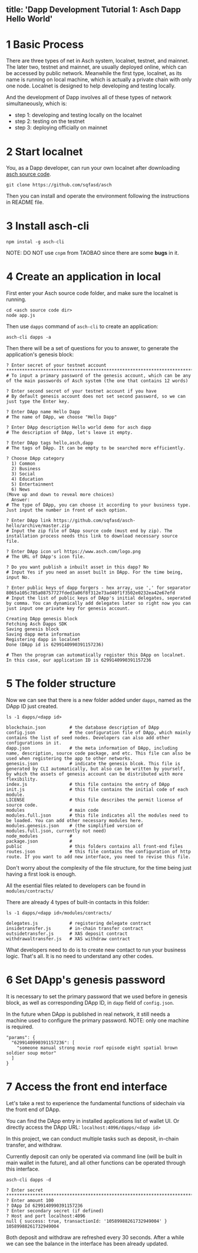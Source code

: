 title: 'Dapp Development Tutorial 1: Asch Dapp Hello World'
---

# 1 Basic Process

There are three types of net in Asch system, localnet, testnet, and mainnet. The later two, testnet and mainnet, are usually deployed online, which can be accessed by public network. Meanwhile the first type, localnet, as its name is running on local machine, which is actually a private chain with only one node. Localnet is designed to help developing and testing locally.

And the development of Dapp involves all of these types of network simultaneously, which is:
- step 1: developing and testing locally on the localnet
- step 2: testing on the testnet
- step 3: deploying officially on mainnet


# 2 Start localnet

You, as a Dapp developer, can run your own localnet after downloading [asch source code](https://github.com/sqfasd/asch).

```
git clone https://github.com/sqfasd/asch
```
Then you can install and operate the environment following the instructions in README file.

# 3 Install asch-cli

```
npm instal -g asch-cli
```

NOTE: DO NOT use `cnpm` from TAOBAO since there are some **bugs** in it.

# 4 Create an application in local

First enter your Asch source code folder, and make sure the localnet is running.

```
cd <asch source code dir>
node app.js
```

Then use `dapps` command of `asch-cli` to create an application:

```
asch-cli dapps -a
```

Then there will be a set of questions for you to answer, to generate the application's genesis block:

```
? Enter secret of your testnet account *******************************************************************************
# To input a primary password of the genesis account, which can be any of the main passwords of Asch system (the one that contains 12 words)

? Enter second secret of your testnet account if you have
# By default genesis account does not set second password, so we can just type the Enter key.

? Enter DApp name Hello Dapp
# The name of DApp, we choose "Hello Dapp"

? Enter DApp description Hello world demo for asch dapp
# The description of DApp, let's leave it empty.

? Enter DApp tags hello,asch,dapp
# The tags of DApp. It can be empty to be searched more efficiently.

? Choose DApp category
  1) Common
  2) Business
  3) Social
  4) Education
  5) Entertainment
  6) News
(Move up and down to reveal more choices)
  Answer:
# The type of DApp, you can choose it according to your business type. Just input the number in front of each option.

? Enter DApp link https://github.com/sqfasd/asch-hello/archive/master.zip
# Input the zip file of DApp source code (must end by zip). The installation process needs this link to download necessary source file.

? Enter DApp icon url https://www.asch.com/logo.png
# The URL of DApp's icon file.

? Do you want publish a inbuilt asset in this dapp? No
# Input Yes if you need an asset built in DApp. For the time being, input No.

? Enter public keys of dapp forgers - hex array, use ',' for separator 8065a105c785a08757727fded3a06f8f312e73ad40f1f3502e0232ea42e67efd
# Input the list of public keys of DApp's initial delegates, seperated by comma. You can dynamically add delegates later so right now you can just input one private key for genesis account.

Creating DApp genesis block
Fetching Asch Dapps SDK
Saving genesis block
Saving dapp meta information
Registering dapp in localnet
Done (DApp id is 6299140990391157236)

# Then the program can automatically register this DApp on localnet. In this case, our application ID is 6299140990391157236
```

# 5 The folder structure

Now we can see that there is a new folder added under `dapps`, named as the DApp ID just created.

```
ls -1 dapps/<dapp id>

blockchain.json         # the database description of DApp
config.json             # the configuration file of DApp, which mainly contains the list of seed nodes. Developers can also add other configurations in it.
dapp.json               # the meta information of DApp, including name, description, source code package, and etc. This file can also be used when registering the app to other networks.
genesis.json            # indicate the genesis blcok. This file is generated by CLI automatically, but also can be written by yourself, by which the assets of genesis account can be distributed with more flexibility.
index.js                # this file contains the entry of DApp
init.js                 # this file contains the initial code of each module.
LICENSE                 # this file describes the permit license of source code.
modules                 # main code
modules.full.json       # this file indicates all the modules need to be loaded. You can add other necessary modules here.
modules.genesis.json    # (the simplified version of modules.full.json, currently not need)
node_modules            #
package.json            #
public                  # this folders contains all front-end files
routes.json             # this file contains the configuration of http route. If you want to add new interface, you need to revise this file.
```
Don't worry about the complexity of the file structure, for the time being just having a first look is enough. 

All the esential files related to developers can be found in `modules/contracts/`

There are already 4 types of built-in contacts in this folder:

```
ls -1 dapps/<dapp id>/modules/contracts/

delegates.js            # registering delegate contract
insidetransfer.js       # in-chain transfer contract
outsidetransfer.js      # XAS deposit contract
withdrawaltransfer.js   # XAS withdraw contract
```

What developers need to do is to create new contact to run your business logic. That's all. It is no need to understand any other codes.

# 6 Set DApp's genesis password

It is necessary to set the primary password that we used before in genesis block, as well as corresponding DApp ID, in `dapp` field of `config.json`.

In the future when DApp is published in real network, it still needs a machine used to configure the primary password. NOTE: only one machine is required.

```
"params": {
  "6299140990391157236": [
    "someone manual strong movie roof episode eight spatial brown soldier soup motor"
  ]
}
```

# 7 Access the front end interface

Let's take a rest to experience the fundamental functions of sidechain via the front end of DApp.

You can find the DApp entry in installed applications list of wallet UI.
Or directly access the DApp URL: `localhost:4096/dapps/<dapp id>`

In this project, we can conduct multiple tasks such as deposit, in-chain transfer, and withdraw.

Currently deposit can only be operated via command line (will be built in main wallet in the future), and all other functions can be operated through this interface.

```
asch-cli dapps -d

? Enter secret *******************************************************************************
? Enter amount 100
? DApp Id 6299140990391157236
? Enter secondary secret (if defined)
? Host and port localhost:4096
null { success: true, transactionId: '10589988261732949004' }
10589988261732949004
```

Both deposit and withdraw are refreshed every 30 seconds. After a while we can see the balance in the interface has been already updated.
